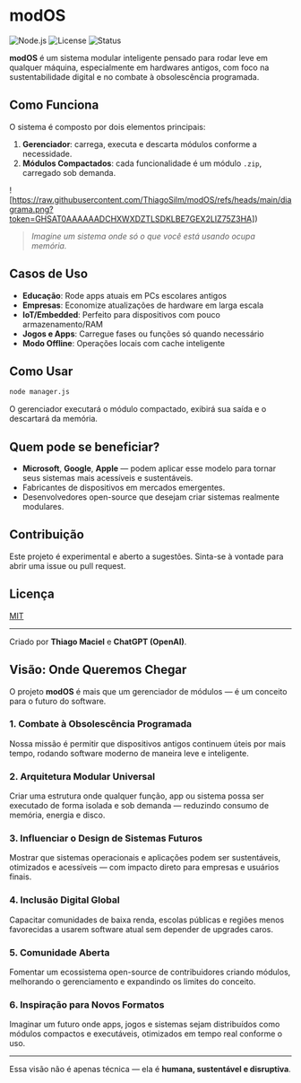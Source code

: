 # modOS

![Node.js](https://img.shields.io/badge/Built%20with-Node.js-green)
![License](https://img.shields.io/badge/license-MIT-blue)
![Status](https://img.shields.io/badge/status-Experimental-orange)

**modOS** é um sistema modular inteligente pensado para rodar leve em qualquer máquina, especialmente em hardwares antigos, com foco na sustentabilidade digital e no combate à obsolescência programada.

## Como Funciona

O sistema é composto por dois elementos principais:

1. **Gerenciador**: carrega, executa e descarta módulos conforme a necessidade.
2. **Módulos Compactados**: cada funcionalidade é um módulo `.zip`, carregado sob demanda.

![https://raw.githubusercontent.com/ThiagoSilm/modOS/refs/heads/main/diagrama.png?token=GHSAT0AAAAAADCHXWXDZTLSDKLBE7GEX2LIZ75Z3HA])

> *Imagine um sistema onde só o que você está usando ocupa memória.*

## Casos de Uso

- **Educação**: Rode apps atuais em PCs escolares antigos
- **Empresas**: Economize atualizações de hardware em larga escala
- **IoT/Embedded**: Perfeito para dispositivos com pouco armazenamento/RAM
- **Jogos e Apps**: Carregue fases ou funções só quando necessário
- **Modo Offline**: Operações locais com cache inteligente

## Como Usar

```bash
node manager.js
```
O gerenciador executará o módulo compactado, exibirá sua saída e o descartará da memória.

## Quem pode se beneficiar?

- **Microsoft**, **Google**, **Apple** — podem aplicar esse modelo para tornar seus sistemas mais acessíveis e sustentáveis.
- Fabricantes de dispositivos em mercados emergentes.
- Desenvolvedores open-source que desejam criar sistemas realmente modulares.

## Contribuição

Este projeto é experimental e aberto a sugestões. Sinta-se à vontade para abrir uma issue ou pull request.

## Licença

[MIT](LICENSE)

---

Criado por **Thiago Maciel** e **ChatGPT (OpenAI)**.

## Visão: Onde Queremos Chegar

O projeto **modOS** é mais que um gerenciador de módulos — é um conceito para o futuro do software.

### 1. Combate à Obsolescência Programada
Nossa missão é permitir que dispositivos antigos continuem úteis por mais tempo, rodando software moderno de maneira leve e inteligente.

### 2. Arquitetura Modular Universal
Criar uma estrutura onde qualquer função, app ou sistema possa ser executado de forma isolada e sob demanda — reduzindo consumo de memória, energia e disco.

### 3. Influenciar o Design de Sistemas Futuros
Mostrar que sistemas operacionais e aplicações podem ser sustentáveis, otimizados e acessíveis — com impacto direto para empresas e usuários finais.

### 4. Inclusão Digital Global
Capacitar comunidades de baixa renda, escolas públicas e regiões menos favorecidas a usarem software atual sem depender de upgrades caros.

### 5. Comunidade Aberta
Fomentar um ecossistema open-source de contribuidores criando módulos, melhorando o gerenciamento e expandindo os limites do conceito.

### 6. Inspiração para Novos Formatos
Imaginar um futuro onde apps, jogos e sistemas sejam distribuídos como módulos compactos e executáveis, otimizados em tempo real conforme o uso.

---

Essa visão não é apenas técnica — ela é **humana, sustentável e disruptiva**.
